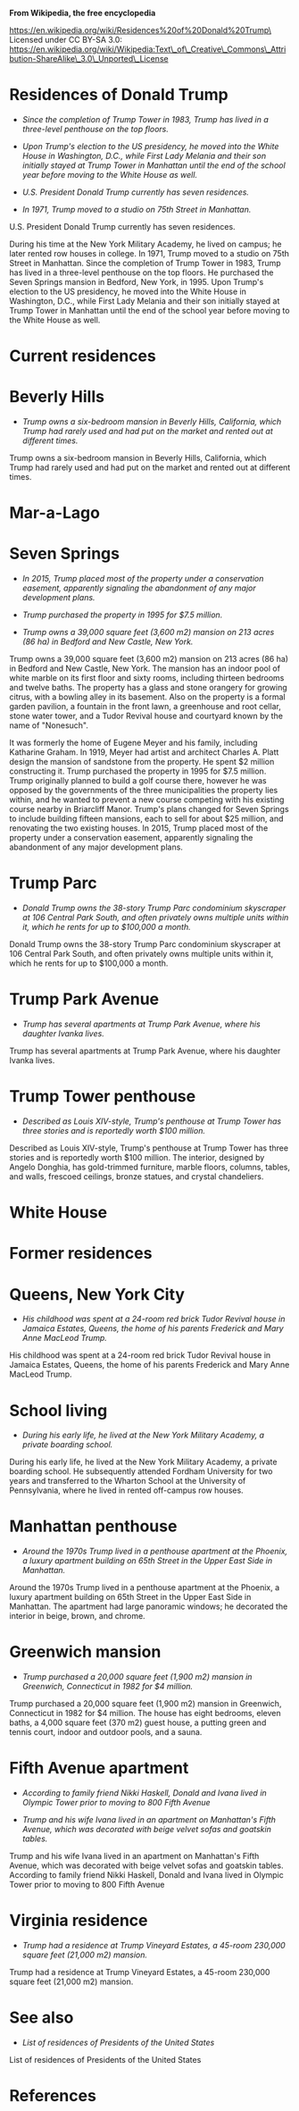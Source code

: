 **From Wikipedia, the free encyclopedia**

https://en.wikipedia.org/wiki/Residences%20of%20Donald%20Trump\
Licensed under CC BY-SA 3.0:\
https://en.wikipedia.org/wiki/Wikipedia:Text\_of\_Creative\_Commons\_Attribution-ShareAlike\_3.0\_Unported\_License

Residences of Donald Trump
==========================

-   *Since the completion of Trump Tower in 1983, Trump has lived in a
    three-level penthouse on the top floors.*

-   *Upon Trump's election to the US presidency, he moved into the White
    House in Washington, D.C., while First Lady Melania and their son
    initially stayed at Trump Tower in Manhattan until the end of the
    school year before moving to the White House as well.*

-   *U.S. President Donald Trump currently has seven residences.*

-   *In 1971, Trump moved to a studio on 75th Street in Manhattan.*

U.S. President Donald Trump currently has seven residences.

During his time at the New York Military Academy, he lived on campus; he
later rented row houses in college. In 1971, Trump moved to a studio on
75th Street in Manhattan. Since the completion of Trump Tower in 1983,
Trump has lived in a three-level penthouse on the top floors. He
purchased the Seven Springs mansion in Bedford, New York, in 1995. Upon
Trump's election to the US presidency, he moved into the White House in
Washington, D.C., while First Lady Melania and their son initially
stayed at Trump Tower in Manhattan until the end of the school year
before moving to the White House as well.

Current residences
==================

Beverly Hills
=============

-   *Trump owns a six-bedroom mansion in Beverly Hills, California,
    which Trump had rarely used and had put on the market and rented out
    at different times.*

Trump owns a six-bedroom mansion in Beverly Hills, California, which
Trump had rarely used and had put on the market and rented out at
different times.

Mar-a-Lago
==========

Seven Springs
=============

-   *In 2015, Trump placed most of the property under a conservation
    easement, apparently signaling the abandonment of any major
    development plans.*

-   *Trump purchased the property in 1995 for \$7.5 million.*

-   *Trump owns a 39,000 square feet (3,600 m2) mansion on 213 acres
    (86 ha) in Bedford and New Castle, New York.*

Trump owns a 39,000 square feet (3,600 m2) mansion on 213 acres (86 ha)
in Bedford and New Castle, New York. The mansion has an indoor pool of
white marble on its first floor and sixty rooms, including thirteen
bedrooms and twelve baths. The property has a glass and stone orangery
for growing citrus, with a bowling alley in its basement. Also on the
property is a formal garden pavilion, a fountain in the front lawn, a
greenhouse and root cellar, stone water tower, and a Tudor Revival house
and courtyard known by the name of "Nonesuch".

It was formerly the home of Eugene Meyer and his family, including
Katharine Graham. In 1919, Meyer had artist and architect Charles A.
Platt design the mansion of sandstone from the property. He spent \$2
million constructing it. Trump purchased the property in 1995 for \$7.5
million. Trump originally planned to build a golf course there, however
he was opposed by the governments of the three municipalities the
property lies within, and he wanted to prevent a new course competing
with his existing course nearby in Briarcliff Manor. Trump's plans
changed for Seven Springs to include building fifteen mansions, each to
sell for about \$25 million, and renovating the two existing houses. In
2015, Trump placed most of the property under a conservation easement,
apparently signaling the abandonment of any major development plans.

Trump Parc
==========

-   *Donald Trump owns the 38-story Trump Parc condominium skyscraper at
    106 Central Park South, and often privately owns multiple units
    within it, which he rents for up to \$100,000 a month.*

Donald Trump owns the 38-story Trump Parc condominium skyscraper at 106
Central Park South, and often privately owns multiple units within it,
which he rents for up to \$100,000 a month.

Trump Park Avenue
=================

-   *Trump has several apartments at Trump Park Avenue, where his
    daughter Ivanka lives.*

Trump has several apartments at Trump Park Avenue, where his daughter
Ivanka lives.

Trump Tower penthouse
=====================

-   *Described as Louis XIV-style, Trump's penthouse at Trump Tower has
    three stories and is reportedly worth \$100 million.*

Described as Louis XIV-style, Trump's penthouse at Trump Tower has three
stories and is reportedly worth \$100 million. The interior, designed by
Angelo Donghia, has gold-trimmed furniture, marble floors, columns,
tables, and walls, frescoed ceilings, bronze statues, and crystal
chandeliers.

White House
===========

Former residences
=================

Queens, New York City
=====================

-   *His childhood was spent at a 24-room red brick Tudor Revival house
    in Jamaica Estates, Queens, the home of his parents Frederick and
    Mary Anne MacLeod Trump.*

His childhood was spent at a 24-room red brick Tudor Revival house in
Jamaica Estates, Queens, the home of his parents Frederick and Mary Anne
MacLeod Trump.

School living
=============

-   *During his early life, he lived at the New York Military Academy, a
    private boarding school.*

During his early life, he lived at the New York Military Academy, a
private boarding school. He subsequently attended Fordham University for
two years and transferred to the Wharton School at the University of
Pennsylvania, where he lived in rented off-campus row houses.

Manhattan penthouse
===================

-   *Around the 1970s Trump lived in a penthouse apartment at the
    Phoenix, a luxury apartment building on 65th Street in the Upper
    East Side in Manhattan.*

Around the 1970s Trump lived in a penthouse apartment at the Phoenix, a
luxury apartment building on 65th Street in the Upper East Side in
Manhattan. The apartment had large panoramic windows; he decorated the
interior in beige, brown, and chrome.

Greenwich mansion
=================

-   *Trump purchased a 20,000 square feet (1,900 m2) mansion in
    Greenwich, Connecticut in 1982 for \$4 million.*

Trump purchased a 20,000 square feet (1,900 m2) mansion in Greenwich,
Connecticut in 1982 for \$4 million. The house has eight bedrooms,
eleven baths, a 4,000 square feet (370 m2) guest house, a putting green
and tennis court, indoor and outdoor pools, and a sauna.

Fifth Avenue apartment
======================

-   *According to family friend Nikki Haskell, Donald and Ivana lived in
    Olympic Tower prior to moving to 800 Fifth Avenue*

-   *Trump and his wife Ivana lived in an apartment on Manhattan's Fifth
    Avenue, which was decorated with beige velvet sofas and goatskin
    tables.*

Trump and his wife Ivana lived in an apartment on Manhattan's Fifth
Avenue, which was decorated with beige velvet sofas and goatskin tables.
According to family friend Nikki Haskell, Donald and Ivana lived in
Olympic Tower prior to moving to 800 Fifth Avenue

Virginia residence
==================

-   *Trump had a residence at Trump Vineyard Estates, a 45-room 230,000
    square feet (21,000 m2) mansion.*

Trump had a residence at Trump Vineyard Estates, a 45-room 230,000
square feet (21,000 m2) mansion.

See also
========

-   *List of residences of Presidents of the United States*

List of residences of Presidents of the United States

References
==========

